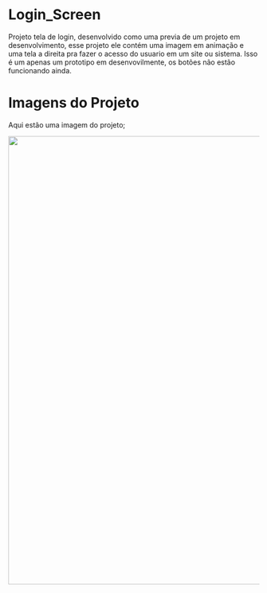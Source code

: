 # Login_Screen

Projeto tela de login, desenvolvido como uma previa de um projeto em desenvolvimento, esse projeto ele contém uma imagem em animação e uma tela a direita pra fazer o acesso do usuario em um site ou sistema. Isso é um apenas um prototipo em desenvovilmente, os botões não estão funcionando ainda. 

# Imagens do Projeto

Aqui estão uma imagem do projeto;

<img align="center" src="imagens projeto/Tela de login inicial.png" width="900px"/>

